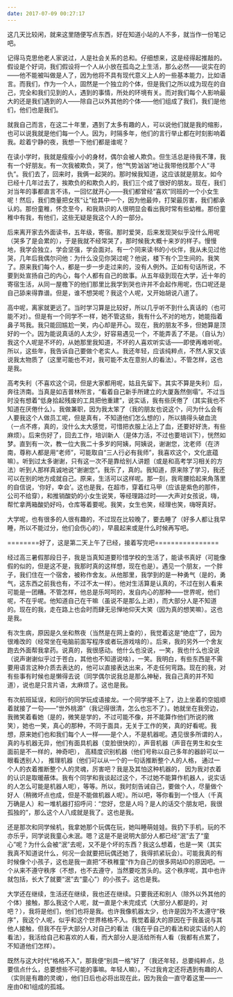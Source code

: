 ```yaml
---
date: 2017-07-09 00:27:17
---
```


这几天比较闲，就来这里随便写点东西，好在知道小站的人不多，就当作一份笔记吧。

记得马克思他老人家说过，人是社会关系的总和。仔细想来，这是经得起推敲的。假设是个好词，我们假设将一个人从小放在孤岛之上生活，那么必然——说实在的——他不能被叫做是人了，因为他将不具有现代意义上人的一些基本能力，比如语言。而我们，作为一个人，固然是一个独立的个体，但是我们之所以成为现在的自己，完全和我们见到的人，遇到的事情，所处的环境有关。而对我们每个人影响最大的还是我们遇到的人——除自己以外其他的个体——他们组成了我们，我们是他们，他们也是我们。


就我自己而言，在这二十年里，遇到了太多有趣的人，可以说他们就是我的缩影，也可以说我就是他们每一个人。因为，时隔多年，他们的言行举止都在时刻影响着我。趁着宁静的夜，我想一下他们都是谁呢？


在读小学时，我就是瘦瘦小小的身材，偶尔会被人欺负。但生活总是待我不薄，我有一个好朋友。有一次我被欺负，哭了，他“气势汹汹”地让我带他找那个人“寻仇”。我们去了，回来时，我俩一起哭的。那时候我知道，这应该就是朋友。如今已经十几年过去了，挨欺负的和欺负人的，我们三个成了很好的朋友。现在，我们对当年的事都直言不讳，一回忆就开心——我们都曾经“喜欢”同班的一个小女生呢！然后，我们商量把女孩“让”给其中一个，因为他最帅，打架最厉害，我们都承认的。那份童稚，怀念至今，和我熟识的人很明显会看出我时常有些幼稚。那份童稚中有我，有他们，这些无疑是我这个人的一部分。


后来离开家去外面读书，五年级，寄宿。那时爱哭，后来发现哭似乎没什么用呢（哭多了是会累的），于是我就不经常哭了，那时候我大概十来岁的样子。慢慢地，我学会独立，学会坚强，学会面对。有一个同来读书的小伙伴，我从未见过他哭，几年后我偶尔问他：为什么没见你哭过呢？他说，楼下有个卫生间的。我笑了。原来我们每个人，都是一步一步走过来的，没有人例外。正如有句话所说，不要到处宣扬自己的内心，每个人都有自己的故事。从五年级到现在大学，近十年的寄宿生活，从同一屋檐下的他们那里比我学到哭也许并不会起作用呢，伤口呢还是自己舔来得靠谱。但是，谁不想哭呢？我这个人呢，又开始胡说八道了。



高中呢，离家就更远了。当时学习算是比较好，所以几乎听不到什么真话的（也可能不对）。但是有一个同学不一样，她不管这些，我有什么不对的地方，她能指着鼻子骂我。我只能回尴尬一笑，内心却是开心。现在，我的朋友不多，但她算是顶好的一个。因为能说真话的人太少，好容易遇见一个，不能弄丢了不是。（自认为）我这个人呢是不坏的，从她那里我知道，不坏的人喜欢听实话——即使再难听呢。所以，这些年，我告诉自己要做个老实人。我还年轻，应该纯粹点，不然人家又该说我太物质了（这里可能也不对，我可能不太在意别人的看法）。不管怎样，这也是我。


高考失利（不喜欢这个词，但是大家都用呢，姑且先留下。其实不算是失利）后，奔往济南。当真是如吉普林所言，“看着自己新手所建立的大厦轰然倒塌”。不过当时没有想着“低身拾起残废的工具把他重建”，说实话，我有些厌倦了（其实我也不知道在厌倦什么）。我做兼职，因为我太笨了（我的朋友也说这个，问为什么会有人要我这个人做员工呢，但是真有，不知道他们怎么想的），所以搞得头破血流（一点不疼，真的，没什么太大感觉，可惜把衣服上沾上了血，还要好好洗，有些麻烦）。后来伤好了，回去工作，培训新人（是体力活，不过也要培训下），恍然如梦。直到有一次，教一位大我二十多岁的阿姨，阿姨说，谢谢您，沈老师（在济南，尊称人都是用“老师”，可能取自“三人行必有我师”，我喜欢这个，文化底蕴嘛）。听到过太多谢谢，只有这一次不是靠给别人讲题（或是和高考学习相关的方法）听到人那样真诚地说“谢谢您”。我乐了，真的。我知道，原来除了学习，我还可以在别的地方成就自己。原来，生活可以这样呢。那一刻，我弯腰拾起来角落里的自信说，‘你好，幸会’。这也是我，在超市，穿着红马甲（应该是紫色的那件，公司不给穿），和推销酸奶的小女生说笑，等经理路过时——大声对女孩说，嗨，帮忙拿两箱酸奶好吗，仓库等着要呢。我笑，女生也笑，经理也笑，嗨呀真好。

大学呢，也有很多的人很有趣的，不过现在比较晚了，要去睡了（好多人都让我早睡，所以不能过分，他们会伤心的），早晨起来或是什么时候再写吧。

========好了，这是第二天上午了已经，接着写完吧================


经过高三暑假那段日子，我是当真知道要珍惜学校的生活了，能读书真好（可能像假的似的，但是这不是，我那时真的这样想，现在也是）。遇见一个朋友，一个胖子，我们住在一个宿舍，被称作舍友。从他那里，我学到的是一种勇气（是的，勇气，这东西之前我也有，不过不太一样）。他对生活算是认真的，不过在别人看来可能是一团糟。不管怎样，他总是乐呵呵的，发自内心的那种——世界呢，他们呢，不在乎呢。他知道自己在干嘛（虽说不是那么上进），而大部分人是不知道的。现在的我，走在路上也会时而肆无忌惮地仰天大笑（因为真的想笑嘛）。这也是我。


有次生病，原因是久坐和熬夜（当然是在网上查的），我觉着这是“绝症”了，因为很难改的（经常坐在电脑前面写程序或者玩游戏啥的）。后来，我的另外一个舍友跑去外面帮我拿药。说真的，我很感动。他什么也没说，一笑，我也什么也没说（说声谢谢似乎过于苍白，其他也不知道说啥），一笑。我明白，有些东西是不需要用语言这种介质去表达的，他可以直接表达出来，不走任何弯路。现在的我，对有些事有时候也是懒得去说（同学偶尔说我总是那么神秘，我自己真的并不知道），说也是只言片语，太麻烦了。这也是我。


有次航班延误，和同行的同学玩成语接龙。一个同学接不上了，边上坐着的空姐顺着就接了一句——“世外桃源”（我记得很清，怎么也忘不了）。她就坐在我旁边，我微笑着看她（是的，微笑是学的，不过可能不像，并不能算作他们所说的微笑），她也一笑，真心的那种，不同于面具，无关于工作的笑，真的好看呢。我想，原来她们也和我们每个人一样——是个人，不是机器呢。遇见很多所谓的人，真的与机器无异，他们有面具机器（变脸很快的），声音机器（声音在男生和女生面前是不一样的，神奇吧）， 高精度识别机器（他们号称以自己多年的器龄可以一眼看透别人）， 推理机器（他们可以从一个的一句话推断整个人的人格， 通过一个人的衣着推断整个人的灵魂，厉害吧？我是及其怕这种机器的， 因为我对衣着的认识是取暖蔽体。我有个同学和我谈起过这个，不过她不能算作机器人，说实话的人怎么可能是机器人呢），等等。所以，我时刻告诫自己，要做个人，尽量做个好人（稍微坏点也成，但是不能做机器人呢）。所以吧，等你看到一个怪人（千真万确是人）和一堆机器打招呼问：“您好，您是人吗？是人的话交个朋友吧，我很孤独的”，那么这个人八成就是我了。这也是我。



还是那次和同学候机，我拿她那个玩偶在玩，她叫睡萌娃娃。我扔下手机，玩的不亦乐乎，同学说我童心未泯。嗯？这是不是说明大部分人都已经“泯”去了“童心”呢？为什么会被“泯”去呢，又不是个坏的东西？我这么想着，也是一笑（其实我真不知道说什么，何况一会就要把玩偶还她了，我得抓紧玩会）。可能我真的有时候像个小孩子，这也是我一直把“不秩稚童”作为自己的很多网站ID的原因吧。一个从来不遵守秩序（不想，也不去遵守，当然要吃苦头的。这个秩序呢，其中也许就包括，长大了就要“泯”去“童心”）的小孩子。这也是我。



大学还在继续，生活还在继续，我也还在继续。只要我还和别人（除外以外其他的个体）接触，那么我这个人呢，就一直是个未完成式（大部分人都是的，对吧？），我将是他们，他们也将是我。也许我像机器太少，也许是因为不太遵守“秩序”，我这个人呢，似乎和这个世界格格不入。我觉着最大的原因在于我虽说与其他人接触，但我不在乎大部分人对自己的看法（我在乎自己的看法和说实话的人的看法），我活给自己和喜欢的人看，而大部分人是活给所有人看（我都有点累了，不知道他们怎样）。


既然与这大时代“格格不入”，那我便“别具一格”好了（我还年轻，总要纯粹点，总要信点什么，总要想些不可能的事嘛。年轻人嘛）。不过我肯定还将遇到有趣的人（实则是有趣的灵魂），他们日后也必将出现在此，因为我会一直守着这里——一座由0和1组成的孤城。

























